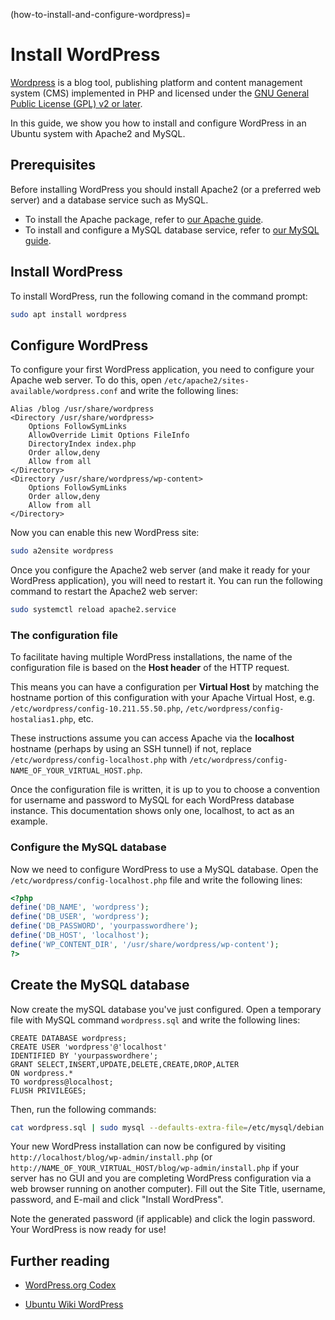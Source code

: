 (how-to-install-and-configure-wordpress)=
# Install WordPress

[Wordpress](https://wordpress.com/) is a blog tool, publishing platform and content management system (CMS) implemented in PHP and licensed under the [GNU General Public License (GPL) v2 or later](https://en-gb.wordpress.org/about/license/).

In this guide, we show you how to install and configure WordPress in an Ubuntu system with Apache2 and MySQL.

## Prerequisites

Before installing WordPress you should install Apache2 (or a preferred web server) and a database service such as MySQL.

* To install the Apache package, refer to [our Apache guide](../explanation/introduction-to-web-servers.md).
* To install and configure a MySQL database service, refer to [our MySQL guide](install-and-configure-a-mysql-server.md).

## Install WordPress

To install WordPress, run the following comand in the command prompt:

```bash
sudo apt install wordpress
```

## Configure WordPress

To configure your first WordPress application, you need to configure your Apache web server. To do this, open `/etc/apache2/sites-available/wordpress.conf` and write the following lines:

```text
Alias /blog /usr/share/wordpress
<Directory /usr/share/wordpress>
    Options FollowSymLinks
    AllowOverride Limit Options FileInfo
    DirectoryIndex index.php
    Order allow,deny
    Allow from all
</Directory>
<Directory /usr/share/wordpress/wp-content>
    Options FollowSymLinks
    Order allow,deny
    Allow from all
</Directory>
```

Now you can enable this new WordPress site:

```bash
sudo a2ensite wordpress
```

Once you configure the Apache2 web server (and make it ready for your WordPress application), you will need to restart it. You can run the following command to restart the Apache2 web server:

```bash
sudo systemctl reload apache2.service
```

### The configuration file

To facilitate having multiple WordPress installations, the name of the configuration file is based on the **Host header** of the HTTP request.

This means you can have a configuration per **Virtual Host** by matching the hostname portion of this configuration with your Apache Virtual Host, e.g. `/etc/wordpress/config-10.211.55.50.php`, `/etc/wordpress/config-hostalias1.php`, etc.

These instructions assume you can access Apache via the **localhost** hostname (perhaps by using an SSH tunnel) if not, replace `/etc/wordpress/config-localhost.php` with `/etc/wordpress/config-NAME_OF_YOUR_VIRTUAL_HOST.php`.

Once the configuration file is written, it is up to you to choose a convention for username and password to MySQL for each WordPress database instance. This documentation shows only one, localhost, to act as an example.

### Configure the MySQL database

Now we need to configure WordPress to use a MySQL database. Open the `/etc/wordpress/config-localhost.php` file and write the following lines:

```php
<?php
define('DB_NAME', 'wordpress');
define('DB_USER', 'wordpress');
define('DB_PASSWORD', 'yourpasswordhere');
define('DB_HOST', 'localhost');
define('WP_CONTENT_DIR', '/usr/share/wordpress/wp-content');
?>
```

## Create the MySQL database

Now create the mySQL database you've just configured. Open a temporary file with MySQL command `wordpress.sql` and write the following lines:

```
CREATE DATABASE wordpress;
CREATE USER 'wordpress'@'localhost'
IDENTIFIED BY 'yourpasswordhere';
GRANT SELECT,INSERT,UPDATE,DELETE,CREATE,DROP,ALTER
ON wordpress.*
TO wordpress@localhost;
FLUSH PRIVILEGES;
```

Then, run the following commands:

```bash
cat wordpress.sql | sudo mysql --defaults-extra-file=/etc/mysql/debian.cnf
```

Your new WordPress installation can now be configured by visiting `http://localhost/blog/wp-admin/install.php` (or `http://NAME_OF_YOUR_VIRTUAL_HOST/blog/wp-admin/install.php` if your server has no GUI and you are completing WordPress configuration via a web browser running on another computer). Fill out the Site Title, username, password, and E-mail and click "Install WordPress".

Note the generated password (if applicable) and click the login password. Your WordPress is now ready for use!

## Further reading

- [WordPress.org Codex](https://codex.wordpress.org/)

- [Ubuntu Wiki WordPress](https://help.ubuntu.com/community/WordPress)
